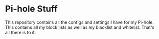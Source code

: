 # Pi-hole Stuff
This repository contains all the configs and settings I have for my Pi-hole. This contains all my block lists as well as my blacklist and whitelist. That's all there is to it.
